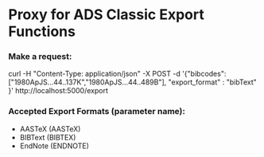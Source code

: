 # Proxy for ADS Classic Export Functions


### Make a request:
curl -H "Content-Type: application/json" -X POST -d '{"bibcodes":["1980ApJS...44..137K","1980ApJS...44..489B"], "export_format" : "bibText" }' http://localhost:5000/export


### Accepted Export Formats (parameter name):
 * AASTeX (AASTeX)
 * BIBText (BIBTEX)
 * EndNote (ENDNOTE)
